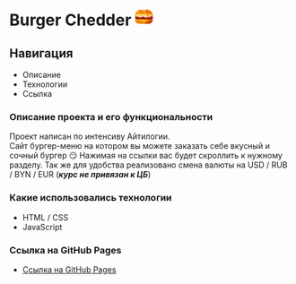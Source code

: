 # Burger Chedder ![Бургер](https://github.com/Shum-Ok/burger-chedder/blob/main/images/favicon-32x32.png)

## Навигация

- Описание
- Технологии
- Ссылка

### Описание проекта и его функциональности

Проект написан по интенсиву Айтилогии.  
Сайт бургер-меню на котором вы можете заказать себе вкусный и сочный бургер &#128527; Нажимая на ссылки вас будет скроллить к нужному разделу.
Так же для удобства реализовано смена валюты на USD / RUB / BYN / EUR (**_курс не привязан к ЦБ_**)

### Какие использовались технологии

- HTML / CSS
- JavaScript

### Ссылка на GitHub Pages

- [Ссылка на GitHub Pages](https://shum-ok.github.io/burger-chedder/)
